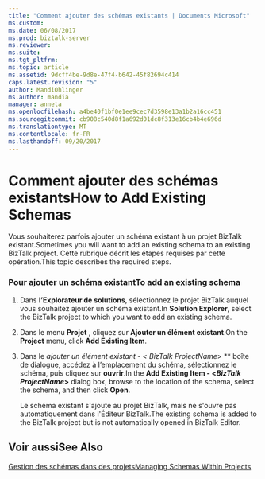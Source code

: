 ```yaml
---
title: "Comment ajouter des schémas existants | Documents Microsoft"
ms.custom: 
ms.date: 06/08/2017
ms.prod: biztalk-server
ms.reviewer: 
ms.suite: 
ms.tgt_pltfrm: 
ms.topic: article
ms.assetid: 9dcff4be-9d8e-47f4-b642-45f82694c414
caps.latest.revision: "5"
author: MandiOhlinger
ms.author: mandia
manager: anneta
ms.openlocfilehash: a4be40f1bf0e1ee9cec7d3598e13a1b2a16cc451
ms.sourcegitcommit: cb908c540d8f1a692d01dc8f313e16cb4b4e696d
ms.translationtype: MT
ms.contentlocale: fr-FR
ms.lasthandoff: 09/20/2017
---
```

# <a name="how-to-add-existing-schemas"></a><span data-ttu-id="b4524-102">Comment ajouter des schémas existants</span><span class="sxs-lookup"><span data-stu-id="b4524-102">How to Add Existing Schemas</span></span>
<span data-ttu-id="b4524-103">Vous souhaiterez parfois ajouter un schéma existant à un projet BizTalk existant.</span><span class="sxs-lookup"><span data-stu-id="b4524-103">Sometimes you will want to add an existing schema to an existing BizTalk project.</span></span> <span data-ttu-id="b4524-104">Cette rubrique décrit les étapes requises par cette opération.</span><span class="sxs-lookup"><span data-stu-id="b4524-104">This topic describes the required steps.</span></span>  
  
### <a name="to-add-an-existing-schema"></a><span data-ttu-id="b4524-105">Pour ajouter un schéma existant</span><span class="sxs-lookup"><span data-stu-id="b4524-105">To add an existing schema</span></span>  
  
1.  <span data-ttu-id="b4524-106">Dans **l’Explorateur de solutions**, sélectionnez le projet BizTalk auquel vous souhaitez ajouter un schéma existant.</span><span class="sxs-lookup"><span data-stu-id="b4524-106">In **Solution Explorer**, select the BizTalk project to which you want to add an existing schema.</span></span>  
  
2.  <span data-ttu-id="b4524-107">Dans le menu **Projet** , cliquez sur **Ajouter un élément existant**.</span><span class="sxs-lookup"><span data-stu-id="b4524-107">On the **Project** menu, click **Add Existing Item**.</span></span>  
  
3.  <span data-ttu-id="b4524-108">Dans le  **ajouter un élément existant - \<* BizTalk ProjectName*> ** boîte de dialogue, accédez à l’emplacement du schéma, sélectionnez le schéma, puis cliquez sur **ouvrir**.</span><span class="sxs-lookup"><span data-stu-id="b4524-108">In the **Add Existing Item - \<*BizTalk ProjectName*>** dialog box, browse to the location of the schema, select the schema, and then click **Open**.</span></span>  
  
     <span data-ttu-id="b4524-109">Le schéma existant s'ajoute au projet BizTalk, mais ne s'ouvre pas automatiquement dans l'Éditeur BizTalk.</span><span class="sxs-lookup"><span data-stu-id="b4524-109">The existing schema is added to the BizTalk project but is not automatically opened in BizTalk Editor.</span></span>  
  
## <a name="see-also"></a><span data-ttu-id="b4524-110">Voir aussi</span><span class="sxs-lookup"><span data-stu-id="b4524-110">See Also</span></span>  
 [<span data-ttu-id="b4524-111">Gestion des schémas dans des projets</span><span class="sxs-lookup"><span data-stu-id="b4524-111">Managing Schemas Within Projects</span></span>](../core/managing-schemas-within-projects.md)
